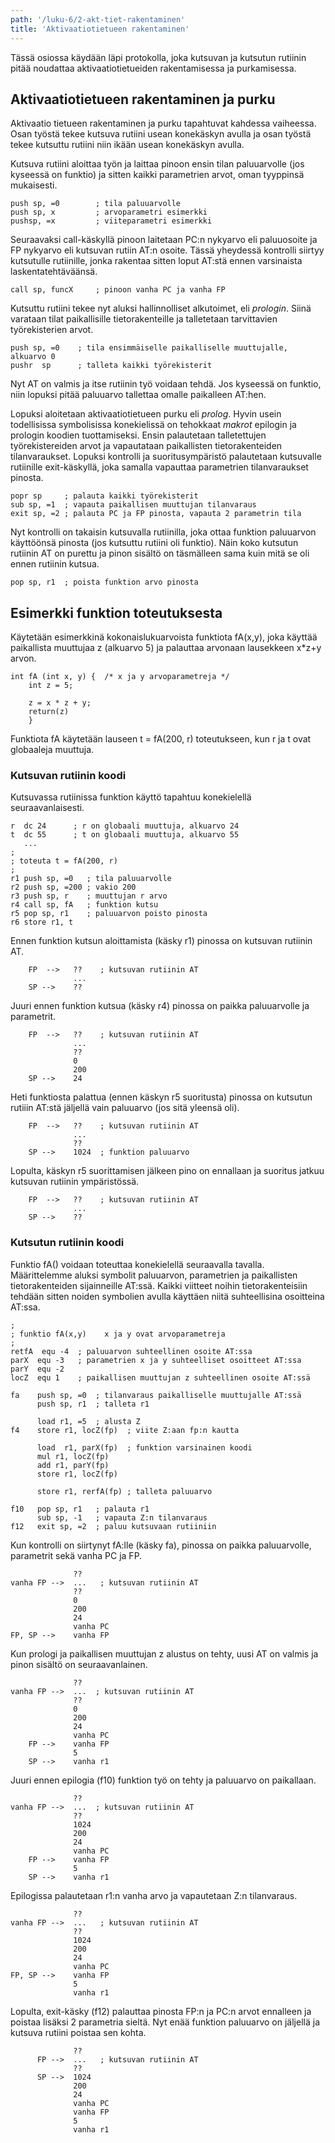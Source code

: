 ```yaml
---
path: '/luku-6/2-akt-tiet-rakentaminen'
title: 'Aktivaatiotietueen rakentaminen'
---
```


<div>
<lead>Tässä osiossa käydään läpi protokolla, joka kutsuvan ja kutsutun rutiinin pitää noudattaa aktivaatiotietueiden rakentamisessa ja purkamisessa.</lead>
</div>


## Aktivaatiotietueen rakentaminen ja purku
Aktivaatio tietueen rakentaminen ja purku tapahtuvat kahdessa vaiheessa. Osan työstä tekee kutsuva rutiini usean konekäskyn avulla ja osan työstä tekee kutsuttu rutiini niin ikään usean konekäskyn avulla.

Kutsuva rutiini aloittaa työn ja laittaa pinoon ensin tilan paluuarvolle (jos kyseessä on funktio) ja sitten kaikki parametrien arvot, oman tyyppinsä mukaisesti.

```
push sp, =0        ; tila paluuarvolle
push sp, x         ; arvoparametri esimerkki
pushsp, =x         ; viiteparametri esimerkki
```

Seuraavaksi call-käskyllä pinoon laitetaan PC:n nykyarvo eli paluuosoite ja FP nykyarvo eli kutsuvan rutiin AT:n osoite. Tässä yheydessä kontrolli siirtyy kutsutulle rutiinille, jonka rakentaa sitten loput AT:stä ennen varsinaista laskentatehtäväänsä.

```
call sp, funcX     ; pinoon vanha PC ja vanha FP
```

Kutsuttu rutiini tekee nyt aluksi hallinnolliset alkutoimet, eli _prologin_. Siinä varataan tilat paikallisille tietorakenteille ja talletetaan tarvittavien työrekisterien arvot.

```
push sp, =0    ; tila ensimmäiselle paikalliselle muuttujalle, alkuarvo 0
pushr  sp      ; talleta kaikki työrekisterit
```

Nyt AT on valmis ja itse rutiinin työ voidaan tehdä. Jos kyseessä on funktio, niin lopuksi pitää paluuarvo tallettaa omalle paikalleen AT:hen.

Lopuksi aloitetaan aktivaatiotietueen purku eli _prolog_. Hyvin usein todellisissa symbolisissa konekielissä on tehokkaat _makrot_ epilogin ja prologin koodien tuottamiseksi. Ensin palautetaan talletettujen työrekistereiden arvot ja vapautataan paikallisten tietorakenteiden tilanvaraukset. Lopuksi kontrolli ja suoritusympäristö palautetaan kutsuvalle rutiinille exit-käskyllä, joka samalla vapauttaa parametrien tilanvaraukset pinosta.

```
popr sp     ; palauta kaikki työrekisterit
sub sp, =1  ; vapauta paikallisen muuttujan tilanvaraus
exit sp, =2 ; palauta PC ja FP pinosta, vapauta 2 parametrin tila
```

Nyt kontrolli on takaisin kutsuvalla rutiinilla, joka ottaa funktion paluuarvon käyttöönsä pinosta (jos kutsuttu rutiini oli funktio). Näin koko kutsutun rutiinin AT on purettu ja pinon sisältö on täsmälleen sama kuin mitä se oli ennen rutiinin kutsua.

```
pop sp, r1  ; poista funktion arvo pinosta
```


## Esimerkki funktion toteutuksesta
Käytetään esimerkkinä kokonaislukuarvoista funktiota fA(x,y), joka käyttää paikallista muuttujaa z (alkuarvo 5) ja palauttaa arvonaan lausekkeen x\*z+y arvon.

```
int fA (int x, y) {  /* x ja y arvoparametreja */
    int z = 5;

    z = x * z + y;
    return(z)
    }
```

Funktiota fA käytetään lauseen t = fA(200, r) toteutukseen, kun r ja t ovat globaaleja muuttuja.

### Kutsuvan rutiinin koodi
Kutsuvassa rutiinissa funktion käyttö tapahtuu konekielellä seuraavanlaisesti.

```
r  dc 24      ; r on globaali muuttuja, alkuarvo 24
t  dc 55      ; t on globaali muuttuja, alkuarvo 55
   ...
;
; toteuta t = fA(200, r)
;
r1 push sp, =0   ; tila paluuarvolle
r2 push sp, =200 ; vakio 200
r3 push sp, r    ; muuttujan r arvo
r4 call sp, fA   ; funktion kutsu
r5 pop sp, r1    ; paluuarvon poisto pinosta
r6 store r1, t

```
Ennen funktion kutsun aloittamista (käsky r1) pinossa on kutsuvan rutiinin AT.

```
    FP  -->   ??    ; kutsuvan rutiinin AT
              ...
    SP -->    ??
```


Juuri ennen funktion kutsua (käsky r4) pinossa on paikka paluuarvolle ja parametrit.

```
    FP  -->   ??    ; kutsuvan rutiinin AT
              ...
              ??
              0
              200
    SP -->    24
```

Heti funktiosta palattua (ennen käskyn r5 suoritusta) pinossa on kutsutun rutiiin AT:stä jäljellä vain paluuarvo (jos sitä yleensä oli).

```
    FP  -->   ??    ; kutsuvan rutiinin AT
              ...
              ??
    SP -->    1024  ; funktion paluuarvo
```

Lopulta, käskyn r5 suorittamisen jälkeen pino on ennallaan ja suoritus jatkuu kutsuvan rutiinin ympäristössä.

```
    FP  -->   ??    ; kutsuvan rutiinin AT
              ...
    SP -->    ??
```

### Kutsutun rutiinin koodi
Funktio fA() voidaan toteuttaa konekielellä seuraavalla tavalla. Määrittelemme aluksi symbolit paluuarvon, parametrien ja paikallisten tietorakenteiden sijainneille AT:ssä. Kaikki viitteet noihin tietorakenteisiin tehdään sitten noiden symbolien avulla käyttäen niitä suhteellisina osoitteina AT:ssa.

```
;
; funktio fA(x,y)    x ja y ovat arvoparametreja
;
retfA  equ -4  ; paluuarvon suhteellinen osoite AT:ssa
parX  equ -3   ; parametrien x ja y suhteelliset osoitteet AT:ssa
parY  equ -2
locZ  equ 1    ; paikallisen muuttujan z suhteellinen osoite AT:ssä

fa    push sp, =0  ; tilanvaraus paikalliselle muuttujalle AT:ssä
      push sp, r1  ; talleta r1

      load r1, =5  ; alusta Z
f4    store r1, locZ(fp)  ; viite Z:aan fp:n kautta

      load  r1, parX(fp)  ; funktion varsinainen koodi
      mul r1, locZ(fp)
      add r1, parY(fp)
      store r1, locZ(fp)

      store r1, rerfA(fp) ; talleta paluuarvo

f10   pop sp, r1   ; palauta r1
      sub sp, -1   ; vapauta Z:n tilanvaraus
f12   exit sp, =2  ; paluu kutsuvaan rutiiniin
```

Kun kontrolli on siirtynyt fA:lle (käsky fa), pinossa on paikka paluuarvolle, parametrit sekä vanha PC ja FP.

```
              ??
vanha FP -->  ...   ; kutsuvan rutiinin AT
              ??
              0
              200
              24
              vanha PC
FP, SP -->    vanha FP
```

Kun prologi ja paikallisen muuttujan z alustus on tehty, uusi AT on valmis ja pinon sisältö on seuraavanlainen.

```
              ??
vanha FP -->  ...  ; kutsuvan rutiinin AT
              ??
              0
              200
              24
              vanha PC
    FP -->    vanha FP
              5
    SP -->    vanha r1
```

Juuri ennen epilogia (f10) funktion työ on tehty ja paluuarvo on paikallaan.

```
              ??
vanha FP -->  ...  ; kutsuvan rutiinin AT
              ??
              1024
              200
              24
              vanha PC
    FP -->    vanha FP
              5
    SP -->    vanha r1
```

Epilogissa palautetaan r1:n vanha arvo ja vapautetaan Z:n tilanvaraus.

```
              ??
vanha FP -->  ...   ; kutsuvan rutiinin AT
              ??
              1024
              200
              24
              vanha PC
FP, SP -->    vanha FP
              5
              vanha r1
```

Lopulta, exit-käsky (f12) palauttaa pinosta FP:n ja PC:n arvot ennalleen ja poistaa lisäksi 2 parametria sieltä. Nyt enää funktion paluuarvo on jäljellä ja kutsuva rutiini poistaa sen kohta.

```
              ??
      FP -->  ...   ; kutsuvan rutiinin AT
              ??
      SP -->  1024
              200
              24
              vanha PC
              vanha FP
              5
              vanha r1
```

<!-- quiz 6.2.?? ???  -->

<div><quiz id="4a42ed50-2f44-4090-951c-25f9a13cd1d6"></quiz></div>
<div><quiz id="2d892009-1cfb-480b-8dc3-e8db1d66b13b"></quiz></div>
